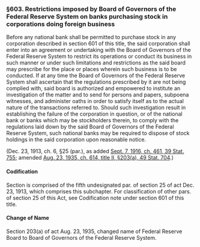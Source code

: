### §603. Restrictions imposed by Board of Governors of the Federal Reserve System on banks purchasing stock in corporations doing foreign business ###

Before any national bank shall be permitted to purchase stock in any corporation described in section 601 of this title, the said corporation shall enter into an agreement or undertaking with the Board of Governors of the Federal Reserve System to restrict its operations or conduct its business in such manner or under such limitations and restrictions as the said board may prescribe for the place or places wherein such business is to be conducted. If at any time the Board of Governors of the Federal Reserve System shall ascertain that the regulations prescribed by it are not being complied with, said board is authorized and empowered to institute an investigation of the matter and to send for persons and papers, subpoena witnesses, and administer oaths in order to satisfy itself as to the actual nature of the transactions referred to. Should such investigation result in establishing the failure of the corporation in question, or of the national bank or banks which may be stockholders therein, to comply with the regulations laid down by the said Board of Governors of the Federal Reserve System, such national banks may be required to dispose of stock holdings in the said corporation upon reasonable notice.

(Dec. 23, 1913, ch. 6, §25 (par.), as added [Sept. 7, 1916, ch. 461, 39 Stat. 755](/statviewer.htm?volume=39&page=755); amended [Aug. 23, 1935, ch. 614, title II, §203(a), 49 Stat. 704](/statviewer.htm?volume=49&page=704).)

#### Codification ####

Section is comprised of the fifth undesignated par. of section 25 of act Dec. 23, 1913, which comprises this subchapter. For classification of other pars. of section 25 of this Act, see Codification note under section 601 of this title.

#### Change of Name ####

Section 203(a) of act Aug. 23, 1935, changed name of Federal Reserve Board to Board of Governors of the Federal Reserve System.